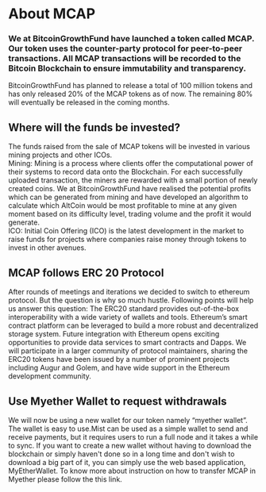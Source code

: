 # About MCAP #
### We at BitcoinGrowthFund have launched a token called MCAP. Our token uses the counter-party protocol for peer-to-peer transactions. All MCAP transactions will be recorded to the Bitcoin Blockchain to ensure immutability and transparency.
BitcoinGrowthFund has planned to release a total of 100 million tokens and has only released 20% of the MCAP tokens as of now. The remaining 80% will eventually be released in the coming months.
## Where will the funds be invested? ##
The funds raised from the sale of MCAP tokens will be invested in various mining projects and other ICOs.<br />
Mining: Mining is a process where clients offer the computational power of their systems to record data onto the Blockchain. For each successfully uploaded transaction, the miners are rewarded with a small portion of newly created coins.
We at BitcoinGrowthFund have realised the potential profits which can be generated from mining and have developed an algorithm to calculate which AltCoin would be most profitable to mine at any given moment based on its difficulty level, trading volume and the profit it would generate.<br />
ICO: Initial Coin Offering (ICO) is the latest development in the market to raise funds for projects where companies raise money through tokens to invest in other avenues.
## MCAP follows ERC 20 Protocol ##
After rounds of meetings and iterations we decided to switch to ethereum protocol. But the question is why so much hustle. Following points will help us answer this question:
The ERC20 standard provides out-of-the-box interoperability with a wide variety of wallets and tools.
Ethereum’s smart contract platform can be leveraged to build a more robust and decentralized storage system.
Future integration with Ethereum opens exciting opportunities to provide data services to smart contracts and Dapps.
We will participate in a larger community of protocol maintainers, sharing the ERC20 tokens have been issued by a number of prominent projects including Augur and Golem, and have wide support in the Ethereum development community. 
## Use Myether Wallet to request withdrawals ##
We will now be using a new wallet for our token namely “myether wallet”. The wallet is easy to use.Mist can be used as a simple wallet to send and receive payments, but it requires users to run a full node and it takes a while to sync. If you want to create a new wallet without having to download the blockchain or simply haven't done so in a long time and don't wish to download a big part of it, you can simply use the web based application, MyEtherWallet.  To know more about instruction on how to transfer MCAP in Myether please follow the this link.
